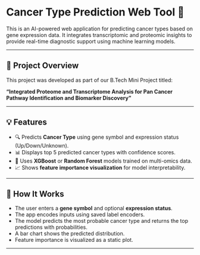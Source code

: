 
# Cancer Type Prediction Web Tool 🧬

This is an AI-powered web application for predicting cancer types based on gene expression data. It integrates transcriptomic and proteomic insights to provide real-time diagnostic support using machine learning models.

---

## 📌 Project Overview

This project was developed as part of our B.Tech Mini Project titled:

**“Integrated Proteome and Transcriptome Analysis for Pan Cancer Pathway Identification and Biomarker Discovery”**  

---

## 💡 Features

- 🔍 Predicts **Cancer Type** using gene symbol and expression status (Up/Down/Unknown).
- 📊 Displays top 5 predicted cancer types with confidence scores.
- 🧠 Uses **XGBoost** or **Random Forest** models trained on multi-omics data.
- 📈 Shows **feature importance visualization** for model interpretability.

---



## 🧪 How It Works

- The user enters a **gene symbol** and optional **expression status**.
- The app encodes inputs using saved label encoders.
- The model predicts the most probable cancer type and returns the top predictions with probabilities.
- A bar chart shows the predicted distribution.
- Feature importance is visualized as a static plot.

---




